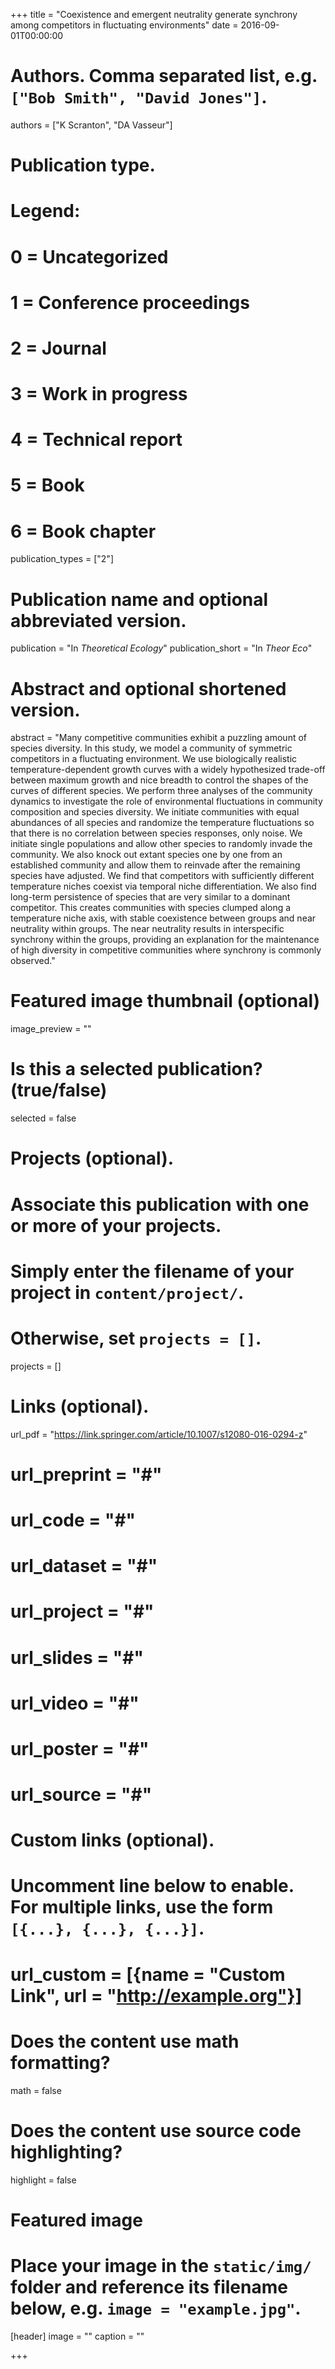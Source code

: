 +++
title = "Coexistence and emergent neutrality generate synchrony among competitors in fluctuating environments"
date = 2016-09-01T00:00:00

# Authors. Comma separated list, e.g. `["Bob Smith", "David Jones"]`.
authors = ["K Scranton", "DA Vasseur"]

# Publication type.
# Legend:
# 0 = Uncategorized
# 1 = Conference proceedings
# 2 = Journal
# 3 = Work in progress
# 4 = Technical report
# 5 = Book
# 6 = Book chapter
publication_types = ["2"]

# Publication name and optional abbreviated version.
publication = "In *Theoretical Ecology*"
publication_short = "In *Theor Eco*"

# Abstract and optional shortened version.
abstract = "Many competitive communities exhibit a puzzling amount of species diversity. In this study, we model a community of symmetric competitors in a fluctuating environment. We use biologically realistic temperature-dependent growth curves with a widely hypothesized trade-off between maximum growth and nice breadth to control the shapes of the curves of different species. We perform three analyses of the community dynamics to investigate the role of environmental fluctuations in community composition and species diversity. We initiate communities with equal abundances of all species and randomize the temperature fluctuations so that there is no correlation between species responses, only noise. We initiate single populations and allow other species to randomly invade the community. We also knock out extant species one by one from an established community and allow them to reinvade after the remaining species have adjusted. We find that competitors with sufficiently different temperature niches coexist via temporal niche differentiation. We also find long-term persistence of species that are very similar to a dominant competitor. This creates communities with species clumped along a temperature niche axis, with stable coexistence between groups and near neutrality within groups. The near neutrality results in interspecific synchrony within the groups, providing an explanation for the maintenance of high diversity in competitive communities where synchrony is commonly observed."

# Featured image thumbnail (optional)
image_preview = ""

# Is this a selected publication? (true/false)
selected = false

# Projects (optional).
#   Associate this publication with one or more of your projects.
#   Simply enter the filename of your project in `content/project/`.
#   Otherwise, set `projects = []`.
projects = []

# Links (optional).
url_pdf = "https://link.springer.com/article/10.1007/s12080-016-0294-z"
# url_preprint = "#"
# url_code = "#"
# url_dataset = "#"
# url_project = "#"
# url_slides = "#"
# url_video = "#"
# url_poster = "#"
# url_source = "#"

# Custom links (optional).
#   Uncomment line below to enable. For multiple links, use the form `[{...}, {...}, {...}]`.
# url_custom = [{name = "Custom Link", url = "http://example.org"}]

# Does the content use math formatting?
math = false

# Does the content use source code highlighting?
highlight = false

# Featured image
# Place your image in the `static/img/` folder and reference its filename below, e.g. `image = "example.jpg"`.
[header]
image = ""
caption = ""

+++

